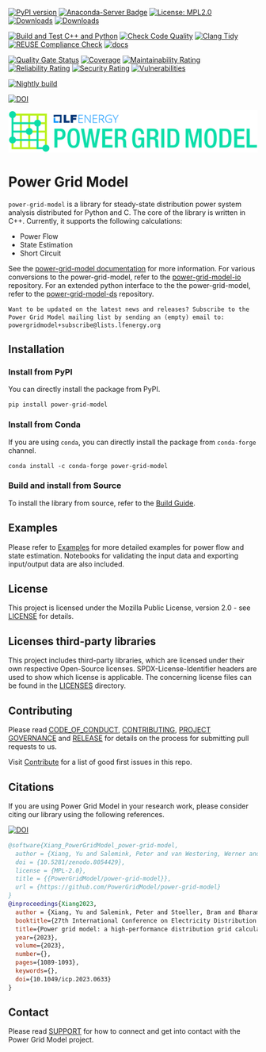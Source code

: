 <!--
SPDX-FileCopyrightText: Contributors to the Power Grid Model project <powergridmodel@lfenergy.org>

SPDX-License-Identifier: MPL-2.0
-->

[![PyPI version](https://badge.fury.io/py/power-grid-model.svg?no-cache)](https://badge.fury.io/py/power-grid-model)
[![Anaconda-Server Badge](https://anaconda.org/conda-forge/power-grid-model/badges/version.svg?no-cache)](https://anaconda.org/conda-forge/power-grid-model)
[![License: MPL2.0](https://img.shields.io/badge/License-MPL2.0-informational.svg)](https://github.com/PowerGridModel/power-grid-model/blob/main/LICENSE)
[![Downloads](https://static.pepy.tech/badge/power-grid-model)](https://pepy.tech/project/power-grid-model)
[![Downloads](https://static.pepy.tech/badge/power-grid-model/month)](https://pepy.tech/project/power-grid-model)

[![Build and Test C++ and Python](https://github.com/PowerGridModel/power-grid-model/actions/workflows/ci.yml/badge.svg)](https://github.com/PowerGridModel/power-grid-model/actions/workflows/ci.yml)
[![Check Code Quality](https://github.com/PowerGridModel/power-grid-model/actions/workflows/check-code-quality.yml/badge.svg)](https://github.com/PowerGridModel/power-grid-model/actions/workflows/check-code-quality.yml)
[![Clang Tidy](https://github.com/PowerGridModel/power-grid-model/actions/workflows/clang-tidy.yml/badge.svg)](https://github.com/PowerGridModel/power-grid-model/actions/workflows/clang-tidy.yml)
[![REUSE Compliance Check](https://github.com/PowerGridModel/power-grid-model/actions/workflows/reuse-compliance.yml/badge.svg)](https://github.com/PowerGridModel/power-grid-model/actions/workflows/reuse-compliance.yml)
[![docs](https://readthedocs.org/projects/power-grid-model/badge/)](https://power-grid-model.readthedocs.io/en/stable/)

[![Quality Gate Status](https://sonarcloud.io/api/project_badges/measure?project=PowerGridModel_power-grid-model&metric=alert_status)](https://sonarcloud.io/summary/new_code?id=PowerGridModel_power-grid-model)
[![Coverage](https://sonarcloud.io/api/project_badges/measure?project=PowerGridModel_power-grid-model&metric=coverage)](https://sonarcloud.io/summary/new_code?id=PowerGridModel_power-grid-model)
[![Maintainability Rating](https://sonarcloud.io/api/project_badges/measure?project=PowerGridModel_power-grid-model&metric=sqale_rating)](https://sonarcloud.io/summary/new_code?id=PowerGridModel_power-grid-model)
[![Reliability Rating](https://sonarcloud.io/api/project_badges/measure?project=PowerGridModel_power-grid-model&metric=reliability_rating)](https://sonarcloud.io/summary/new_code?id=PowerGridModel_power-grid-model)
[![Security Rating](https://sonarcloud.io/api/project_badges/measure?project=PowerGridModel_power-grid-model&metric=security_rating)](https://sonarcloud.io/summary/new_code?id=PowerGridModel_power-grid-model)
[![Vulnerabilities](https://sonarcloud.io/api/project_badges/measure?project=PowerGridModel_power-grid-model&metric=vulnerabilities)](https://sonarcloud.io/summary/new_code?id=PowerGridModel_power-grid-model)

[![Nightly build](https://github.com/PowerGridModel/power-grid-model/actions/workflows/ci.yml/badge.svg)](https://github.com/PowerGridModel/power-grid-model/actions/workflows/ci.yml)

[![DOI](https://zenodo.org/badge/DOI/10.5281/zenodo.8054429.svg)](https://zenodo.org/record/8054429)

[![](https://github.com/PowerGridModel/.github/blob/main/artwork/svg/color.svg)](#)

# Power Grid Model

`power-grid-model` is a library for steady-state distribution power system analysis distributed for Python and C.
The core of the library is written in C++.
Currently, it supports the following calculations:

* Power Flow
* State Estimation
* Short Circuit

See the [power-grid-model documentation](https://power-grid-model.readthedocs.io/en/stable/) for more information.
For various conversions to the power-grid-model, refer to the [power-grid-model-io](https://github.com/PowerGridModel/power-grid-model-io) repository.
For an extended python interface to the the power-grid-model, refer to the [power-grid-model-ds](https://github.com/PowerGridModel/power-grid-model-ds) repository.

```{note}
Want to be updated on the latest news and releases? Subscribe to the Power Grid Model mailing list by sending an (empty) email to: powergridmodel+subscribe@lists.lfenergy.org
```

## Installation

### Install from PyPI

You can directly install the package from PyPI.

```
pip install power-grid-model
```

### Install from Conda

If you are using `conda`, you can directly install the package from `conda-forge` channel.

```
conda install -c conda-forge power-grid-model
```

### Build and install from Source

To install the library from source, refer to the [Build Guide](https://power-grid-model.readthedocs.io/en/stable/advanced_documentation/build-guide.html).

## Examples

Please refer to [Examples](https://github.com/PowerGridModel/power-grid-model-workshop/tree/main/examples) for more detailed examples for power flow and state estimation. 
Notebooks for validating the input data and exporting input/output data are also included.

## License

This project is licensed under the Mozilla Public License, version 2.0 - see [LICENSE](https://github.com/PowerGridModel/power-grid-model/blob/main/LICENSE) for details.

## Licenses third-party libraries

This project includes third-party libraries, 
which are licensed under their own respective Open-Source licenses.
SPDX-License-Identifier headers are used to show which license is applicable. 
The concerning license files can be found in the [LICENSES](https://github.com/PowerGridModel/power-grid-model/tree/main/LICENSES) directory.

## Contributing

Please read [CODE_OF_CONDUCT](https://github.com/PowerGridModel/.github/blob/main/CODE_OF_CONDUCT.md), [CONTRIBUTING](https://github.com/PowerGridModel/.github/blob/main/CONTRIBUTING.md), [PROJECT GOVERNANCE](https://github.com/PowerGridModel/.github/blob/main/GOVERNANCE.md) and [RELEASE](https://github.com/PowerGridModel/.github/blob/main/RELEASE.md) for details on the process 
for submitting pull requests to us.

Visit [Contribute](https://github.com/PowerGridModel/power-grid-model/contribute) for a list of good first issues in this repo.

## Citations

If you are using Power Grid Model in your research work, please consider citing our library using the following references.

[![DOI](https://zenodo.org/badge/DOI/10.5281/zenodo.8054429.svg)](https://zenodo.org/record/8054429)

```bibtex
@software{Xiang_PowerGridModel_power-grid-model,
  author = {Xiang, Yu and Salemink, Peter and van Westering, Werner and Bharambe, Nitish and Govers, Martinus G.H. and van den Bogaard, Jonas and Stoeller, Bram and Wang, Zhen and Guo, Jerry Jinfeng and Figueroa Manrique, Santiago and Jagutis, Laurynas and Wang, Chenguang and van Raalte, Marc and {Contributors to the LF Energy project Power Grid Model}},
  doi = {10.5281/zenodo.8054429},
  license = {MPL-2.0},
  title = {{PowerGridModel/power-grid-model}},
  url = {https://github.com/PowerGridModel/power-grid-model}
}
@inproceedings{Xiang2023,
  author = {Xiang, Yu and Salemink, Peter and Stoeller, Bram and Bharambe, Nitish and van Westering, Werner},
  booktitle={27th International Conference on Electricity Distribution (CIRED 2023)},
  title={Power grid model: a high-performance distribution grid calculation library},
  year={2023},
  volume={2023},
  number={},
  pages={1089-1093},
  keywords={},
  doi={10.1049/icp.2023.0633}
}
```

## Contact

Please read [SUPPORT](https://github.com/PowerGridModel/.github/blob/main/SUPPORT.md) for how to connect and get into contact with the Power Grid Model project.
